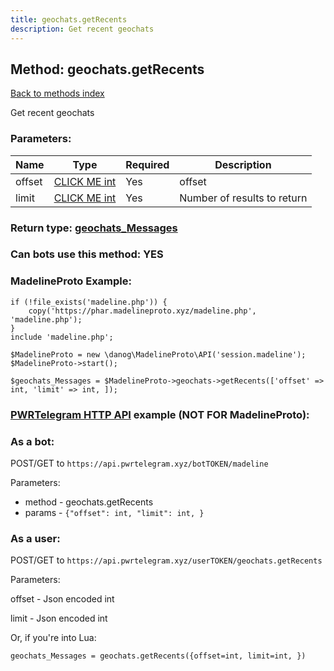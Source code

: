 ```yaml
---
title: geochats.getRecents
description: Get recent geochats
---
```

## Method: geochats.getRecents  
[Back to methods index](index.md)


Get recent geochats

### Parameters:

| Name     |    Type       | Required | Description |
|----------|---------------|----------|-------------|
|offset|[CLICK ME int](../types/int.md) | Yes|offset|
|limit|[CLICK ME int](../types/int.md) | Yes|Number of results to return|


### Return type: [geochats\_Messages](../types/geochats_Messages.md)

### Can bots use this method: **YES**


### MadelineProto Example:


```
if (!file_exists('madeline.php')) {
    copy('https://phar.madelineproto.xyz/madeline.php', 'madeline.php');
}
include 'madeline.php';

$MadelineProto = new \danog\MadelineProto\API('session.madeline');
$MadelineProto->start();

$geochats_Messages = $MadelineProto->geochats->getRecents(['offset' => int, 'limit' => int, ]);
```

### [PWRTelegram HTTP API](https://pwrtelegram.xyz) example (NOT FOR MadelineProto):

### As a bot:

POST/GET to `https://api.pwrtelegram.xyz/botTOKEN/madeline`

Parameters:

* method - geochats.getRecents
* params - `{"offset": int, "limit": int, }`



### As a user:

POST/GET to `https://api.pwrtelegram.xyz/userTOKEN/geochats.getRecents`

Parameters:

offset - Json encoded int

limit - Json encoded int




Or, if you're into Lua:

```
geochats_Messages = geochats.getRecents({offset=int, limit=int, })
```

